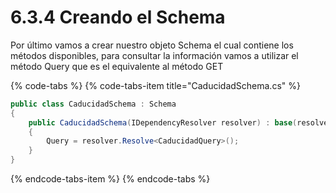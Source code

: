 # 6.3.4 Creando el Schema

Por último vamos a crear nuestro objeto Schema el cual contiene los métodos disponibles, para consultar la información vamos a utilizar el método Query que es el equivalente al método GET

{% code-tabs %}
{% code-tabs-item title="CaducidadSchema.cs" %}
```csharp
public class CaducidadSchema : Schema
{
    public CaducidadSchema(IDependencyResolver resolver) : base(resolver)
    {
        Query = resolver.Resolve<CaducidadQuery>();
    }
}
```
{% endcode-tabs-item %}
{% endcode-tabs %}

 

